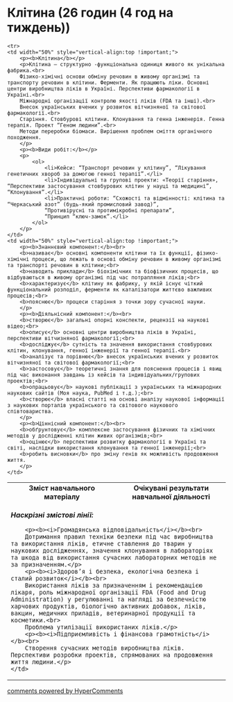 <div id="hypercomments_widget" class="js-hypercomments-widget invisible"></div>

# Клітина (26 годин (4 год на тиждень))

<table>

  <tr>
    <td width="50%" align="center"><b>Зміст навчального матеріалу</b></td>
    <td width="50%" align="center"><b>Очікувані результати навчальної діяльності</b></td>
  </tr>

    <tr>
    <td width="50%" style="vertical-align:top !important;">
        <p><b>Клітина</b></p>
        <p>Клітина – структурно -функціональна одиниця живого як унікальна фабрика.<br>
        Фізико-хімічні основи обміну речовин в живому організмі та  транспорту речовин в клітини. Ферменти. Як працюють ліки. Основні центри виробництва ліків в Україні. Перспективи фармакології в Україні.<br>
        Міжнародні організації контролю якості ліків (FDA та інші).<br>
        Внесок українських вчених у розвиток вітчизняної та світової фармакології.<br>
        Старіння. Стовбурові клітини. Клонування та генна інженерія. Генна терапія. Проект “Геном людини”.<br>
        Методи переробки біомаси. Вирішення проблем сміття органічного походження.
        </p>
        <p><b>Види робіт:</b></p>
        <p>
            <ol>
                <li>Кейси: “Транспорт речовин у клітину”, “Лікування генетичних хвороб за домогою генної терапії”.</li>
                <li>Індивідуальні та групові проекти: «Теорії старіння», “Перспективи застосування стовбурових клітин у науці та медицині”, “Клонування”.</li>
                <li>Практичні роботи: “Схожості та відмінності: клітина та “Черкаський азот” (будь-який промисловий завод)”,
                “Противірусні та протимікробні препарати”,
                “Принцип “ключ-замок”.</li>
            </ol>
        </p>
    </td>
    <td width="50%" style="vertical-align:top !important;">
        <p><b>Знаннєвий компонент:</b><br>
        <b>називає</b> основні компоненти клітини та їх функції, фізико-хімічні процеси, що лежать в основі обміну речовин в живому організмі та транспорті речовин в клітини;<br>
        <b>наводить приклади</b> біохімічних та біофізичних процесів, що відбуваються в живому організмі під час потрапляння ліків;<br>
        <b>характеризує</b> клітину як фабрику, у якій існує чіткий функціональний розподіл, ферменти як каталізатори життєво важливих процесів;<br>
        <b>пояснює</b> процеси старіння з точки зору сучасної науки.
        </p>
        <p><b>Діяльнісний компонент:</b><br>
        <b>створює</b> загальні опорні конспекти, рецензії на наукові відео;<br>
        <b>описує</b> основні центри виробництва ліків в Україні, перспективи вітчизняної фармакології;<br>
        <b>досліджує</b> сутність та значення використання стовбурових клітин, клонування, генної інженерії та генної терапії.<br>
        <b>аналізує та порівнює</b> внесок українських вчених у розвиток вітчизняної та світової фармакології;<br>
        <b>застосовує</b> теоретичні знання для пояснення процесів і явищ під час виконання завдань із кейсів та індивідуальних/групових проектів;<br>
        <b>опрацьовує</b> наукові публікації з українських та міжнародних наукових сайтів (Моя наука, PubMed і т.д.);<br>
        <b>створює</b> власні статті на основі аналізу наукової інформації з наукових порталів українського та світового наукового співтовариства.
        </p>
        <p><b>Ціннісний компонент:</b><br>
        <b>обґрунтовує</b> комплексне застосування фізичних та хімічних методів у дослідженні клітин живих організмів;<br>
        <b>оцінює</b> перспективи розвитку фармакології в Україні та світі, наслідки використання клонування та генної інженерії;<br>
        <b>робить висновки</b> про зміну генів як можливість продовження життя.
        </p>
    </td>
  </tr>

  <tr>
    <td colspan="2" style="vertical-align:top !important;">
        <p><b><i>Наскрізні змістові лінії:</i></b></p>

        <p><b><i>Громадянська відповідальність</i></b><br>
        Дотримання правил техніки безпеки під час виробництва та використання ліків, етичне ставлення до тварин у наукових дослідженнях, значення клонування в лабораторіях та шкода від використання сучасних лабораторних методів не за призначенням.</p>
        <p><b><i>Здоров’я і безпека, екологічна безпека і сталий розвиток</i></b><br>
        Використання ліків за призначенням і рекомендацією лікаря, роль міжнародної організації FDA (Food and Drug Administration) у регулюванні та нагляді за безпечністю харчових продуктів, біологічно активних добавок, ліків, вакцин, медичних приладів, ветеринарної продукції та косметики.<br>
        Проблема утилізації використаних ліків.</p>
        <p><b><i>Підприємливість і фінансова грамотність</i></b><br>
        Створення сучасних методів виробництва ліків. Перспективи розробки проектів, спрямованих на продовження життя людини.</p>
    </td>
  </tr>

</table>


<div class="js-hypercomments-container">
<a href="http://hypercomments.com" class="hc-link" title="comments widget">comments powered by HyperComments</a>
</div>